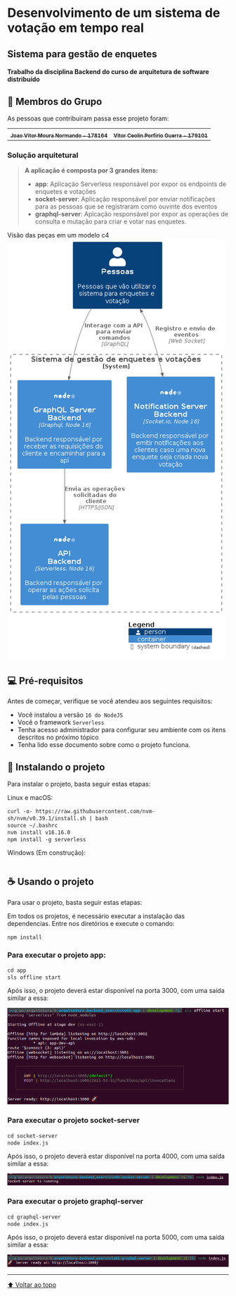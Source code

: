 # Desenvolvimento de um sistema de votação em tempo real
## Sistema para gestão de enquetes
#### Trabalho da disciplina Backend do curso de arquitetura de software distribuído

## 🤝 Membros do Grupo 

As pessoas que contribuiram passa esse projeto foram:

<table>
  <tr>
    <td align="center">
      <a href="#">
        <sub>
          <b>Joao Vitor Moura Normando - 178164</b>
        </sub>
      </a>
    </td>
    <td align="center">
      <a href="#">
        <sub>
          <b>Vitor Ceolin Porfirio Guerra - 179101</b>
        </sub>
      </a>
    </td>
  </tr>
</table>

### Solução arquitetural

> **A aplicação é composta por 3 grandes itens:**
> * **app**: Aplicação Serverless responsável por expor os endpoints de enquetes e votações
> * **socket-server**: Aplicação responsável por enviar notificações para as pessoas que se registraram como ouvinte dos eventos
> * **graphql-server**: Aplcação responsável por expor as operações de consulta e mutação para criar e votar nas enquetes.

Visão das peças em um modelo c4
<img src="doc/C4_Elements.png" alt="c4-model">


## 💻 Pré-requisitos

Antes de começar, verifique se você atendeu aos seguintes requisitos:
* Você instalou a versão `16 do NodeJS`
* Você o framework `Serverless`
* Tenha acesso administrador para configurar seu ambiente com os itens descritos no próximo tópico
* Tenha lido esse documento sobre como o projeto funciona.

## 🚀 Instalando o projeto

Para instalar o projeto, basta seguir estas etapas:

Linux e macOS:
```
curl -o- https://raw.githubusercontent.com/nvm-sh/nvm/v0.39.1/install.sh | bash
source ~/.bashrc
nvm install v16.16.0
npm install -g serverless
```

Windows (Em construção):
```
```

## ☕ Usando o projeto

Para usar o projeto, basta seguir estas etapas:

Em todos os projetos, é necessário executar a instalação das dependencias. Entre nos diretórios e execute o comando:

```
npm install

```

### Para executar o projeto app:

```
cd app
sls offline start
```

Após isso, o projeto deverá estar disponível na porta 3000, com uma saída similar a essa:

<img src="doc/app-log.png" alt="example-run">

### Para executar o projeto socket-server

```
cd socket-server
node index.js
```

Após isso, o projeto deverá estar disponível na porta 4000, com uma saída similar a essa:

<img src="doc/socket-server-log.png" alt="example-run">

### Para executar o projeto graphql-server

```
cd graphql-server
node index.js
```

Após isso, o projeto deverá estar disponível na porta 5000, com uma saída similar a essa:

<img src="doc/graphql-server-log.png" alt="example-run">

***


[⬆ Voltar ao topo](#desenvolvimento-de-um-sistema-de-votação-em-tempo-real)<br>